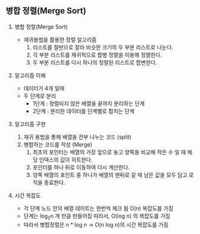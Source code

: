 ## 병합 정렬(Merge Sort)

1. 병합 정렬(Merge Sort)
    * 재귀용법을 활용한 정렬 알고리즘
      1. 리스트를 절반으로 잘라 비슷한 크기의 두 부분 리스트로 나눈다.
      2. 각 부분 리스트를 재귀적으로 합병 정렬을 이용해 정렬한다.
      3. 두 부분 리스트를 다시 하나의 정렬된 리스트로 합변한다.


2. 알고리즘 이해
   * 데이터가 4개 일때 
   * 두 단게로 분리
     * 1단계 : 정렬되지 않은 배열을 끝까지 분리하는 단계
     * 2단계 : 분리한 데이터를 단계별로 합치는 단계


3. 알고리즘 구현
   1. 재귀 용법을 통해 배열을 전부 나누는 코드 (split)
   2. 병합하는 코드를 작성 (Merge)
      1. 최초의 포인터는 배열의 가장 앞으로 놓고 양쪽을 비교해 작은 수 일 때 해당 인덱스의 값이 히트한다.
      2. 포인터를 하나 뒤로 이동하여 다시 계산한다.
      3. 양쪽 배열의 포인트 중 하나가 배열의 맨뒤로 갈 때 남은 값을 모두 담고 로직을 종료한다.

4. 시간 복잡도
   * 각 단계 노드 안의 배열 데이트는 한번씩 체크 됨 O(n) 복잡도를 가짐
   * 단계는 log<sub>2</sub>n 개 만큼 만들어짐 따라서, O(log n) 의 복잡도를 가짐
   * 따라서 병합정렬은 n * log n -> O(n log n)의 시간 복잡도를 가짐
